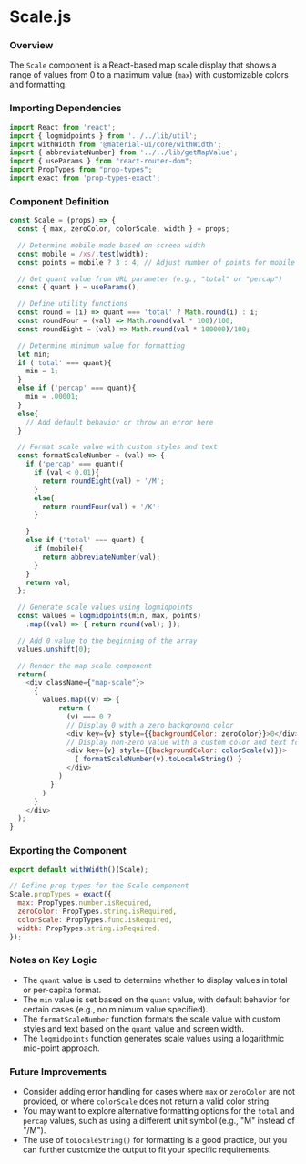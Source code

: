 **Scale.js**
================

### Overview

The `Scale` component is a React-based map scale display that shows a range of values from 0 to a maximum value (`max`) with customizable colors and formatting.

### Importing Dependencies

```javascript
import React from 'react';
import { logmidpoints } from '../../lib/util';
import withWidth from '@material-ui/core/withWidth';
import { abbreviateNumber} from '../../lib/getMapValue';
import { useParams } from "react-router-dom";
import PropTypes from "prop-types";
import exact from 'prop-types-exact';
```

### Component Definition

```javascript
const Scale = (props) => {
  const { max, zeroColor, colorScale, width } = props;

  // Determine mobile mode based on screen width
  const mobile = /xs/.test(width);
  const points = mobile ? 3 : 4; // Adjust number of points for mobile and desktop modes

  // Get quant value from URL parameter (e.g., "total" or "percap")
  const { quant } = useParams();

  // Define utility functions
  const round = (i) => quant === 'total' ? Math.round(i) : i;
  const roundFour = (val) => Math.round(val * 100)/100;
  const roundEight = (val) => Math.round(val * 100000)/100;

  // Determine minimum value for formatting
  let min;
  if ('total' === quant){
    min = 1;
  }
  else if ('percap' === quant){
    min = .00001;
  }
  else{
    // Add default behavior or throw an error here
  }

  // Format scale value with custom styles and text
  const formatScaleNumber = (val) => {
    if ('percap' === quant){
      if (val < 0.01){
        return roundEight(val) + '/M';
      }
      else{
        return roundFour(val) + '/K';
      }

    } 
    else if ('total' === quant) {
      if (mobile){
        return abbreviateNumber(val);
      }
    }
    return val;
  };

  // Generate scale values using logmidpoints
  const values = logmidpoints(min, max, points)
    .map((val) => { return round(val); });

  // Add 0 value to the beginning of the array
  values.unshift(0);

  // Render the map scale component
  return(
    <div className={"map-scale"}>
      {
        values.map((v) => {
            return (
              (v) === 0 ? 
              // Display 0 with a zero background color
              <div key={v} style={{backgroundColor: zeroColor}}>0</div> : 
              // Display non-zero value with a custom color and text formatting
              <div key={v} style={{backgroundColor: colorScale(v)}}>
                { formatScaleNumber(v).toLocaleString() }
              </div>
            )
          }
        )
      }
    </div>
  );
}
```

### Exporting the Component

```javascript
export default withWidth()(Scale);

// Define prop types for the Scale component
Scale.propTypes = exact({
  max: PropTypes.number.isRequired,
  zeroColor: PropTypes.string.isRequired,
  colorScale: PropTypes.func.isRequired,
  width: PropTypes.string.isRequired,
});
```

### Notes on Key Logic

* The `quant` value is used to determine whether to display values in total or per-capita format.
* The `min` value is set based on the `quant` value, with default behavior for certain cases (e.g., no minimum value specified).
* The `formatScaleNumber` function formats the scale value with custom styles and text based on the `quant` value and screen width.
* The `logmidpoints` function generates scale values using a logarithmic mid-point approach.

### Future Improvements

* Consider adding error handling for cases where `max` or `zeroColor` are not provided, or where `colorScale` does not return a valid color string.
* You may want to explore alternative formatting options for the `total` and `percap` values, such as using a different unit symbol (e.g., "M" instead of "/M").
* The use of `toLocaleString()` for formatting is a good practice, but you can further customize the output to fit your specific requirements.